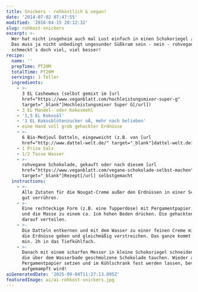 ```yaml
---
title: Snickers - rohköstlich & vegan!
date: '2014-07-02 07:47:55'
modified: '2016-04-15 20:12:32'
slug: rohkost-snickers
excerpt: >-
  Wer hat nicht insgeheim auch mal Lust einfach in einen Schokoriegel zu beißen?
  Das muss ja nicht unbedingt ungesunder Süßkram sein - nein - rohvegan
  schmeckt´s doch viel, viel besser!
recipe:
  name: ''
  prepTime: PT20M
  totalTime: PT20M
  servings: 1 Teller
  ingredients:
    - >-
      3 EL Cashewmus (selbst gemixt im [url
      href="https://www.veganblatt.com/hochleistungsmixer-super-g"
      target="_blank"]Hochleistungsmixer Super G[/url])
    - 3 EL Mandel- oder Kokosmehl
    - '1,5 EL Kokosöl'
    - '1 EL Kokosblütenzucker oÄ, mehr nach belieben'
    - eine Hand voll grob gehackter Erdnüsse
    - >-
      6 Bio-Medjoul Datteln, eingeweicht (z.B. von [url
      href="http://www.dattel-welt.de/" target="_blank"]dattel-welt.de[/url])
    - 1 Prise Salz
    - 1/2 Tasse Wasser
    - >-
      rohvegane Schokolade, gekauft oder nach diesem [url
      href="https://www.veganblatt.com/vegane-schokolade-selbst-machen"
      target="_blank"]Rezept[/url] selbstgemacht
  instructions:
    - >-
      Alle Zutaten für die Nougat-Creme außer den Erdnüssen in einer Schüssel
      gut verrühren.
    - >-
      Eine rechteckige Form (z.B. eine Tupperdose) mit Pergamentpapier auslegen
      und die Masse zu einem ca. 1cm hohen Boden drücken. Die gehackten Erdnüsse
      darauf verteilen.
    - >-
      Die Datteln entkernen und mit dem Wasser zu einer feinen Creme mixen. Auf
      die Erdnüsse geben und gleichmäßig verstreichen. Das ganze kommt jetzt für
      min. 2h in das Tiefkühlfach.
    - >-
      Danach mit einem scharfen Messer in kleine Schokoriegel schneiden und in
      die über dem Wasserbade geschmolzene Schokolade tauchen. Wieder auf ein
      Pergamentpapier setzen und im Kühlschrank fest werden lassen, bevor alles
      aufgemampft wird!
aiGeneratedDate: '2025-09-04T11:27:13.095Z'
featuredImage: ai/ai-rohkost-snickers.jpg
---
```


